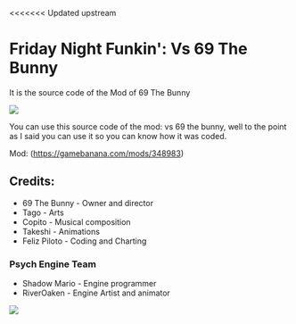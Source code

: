 <<<<<<< Updated upstream
# Friday Night Funkin': Vs 69 The Bunny
 It is the source code of the Mod of 69 The Bunny
 
![](https://images.gamebanana.com/img/ss/mods/61d909a783494.jpg)

You can use this source code of the mod: vs 69 the bunny,
well to the point as I said you can use it so you can know how it was coded.

Mod:
(https://gamebanana.com/mods/348983)
## Credits:
* 69 The Bunny - Owner and director
* Tago - Arts
* Copito - Musical composition
* Takeshi - Animations
* Feliz Piloto - Coding and Charting

### Psych Engine Team
* Shadow Mario - Engine programmer
* RiverOaken - Engine Artist and animator

 ![](https://images.gamebanana.com/img/ss/mods/61d9285460823.jpg)
